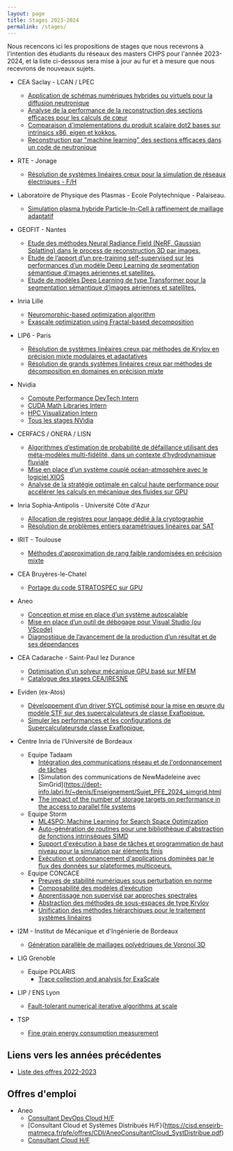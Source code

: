 ```yaml
---
layout: page
title: Stages 2023-2024
permalink: /stages/
---
```


Nous recencons ici les propositions de stages que
nous recevrons à l'intention des étudiants du réseaux des masters CHPS pour l'année 2023-2024, et la liste ci-dessous sera mise à jour au fur
et à mesure que nous recevrons de nouveaux sujets.

 * CEA Saclay - LCAN / LPEC
   * [Application de schémas numériques hybrides ou virtuels pour la diffusion neutronique](https://cisd.enseirb-matmeca.fr/pfe/offres/2023/LCAN_Num_Scheme_2023-2024.pdf)
   * [Analyse de la performance de la reconstruction des sections efficaces pour les calculs de cœur](https://cisd.enseirb-matmeca.fr/pfe/offres/2023/LCAN_XS_kokkos_2023-2024.pdf)
   * [Comparaison d'implementations du produit scalaire dot2 bases sur intrinsics x86, eigen et kokkos.](https://cisd.enseirb-matmeca.fr/pfe/offres/2023/LCAN_dot2_2023-2024.pdf)
   * [Reconstruction par "machine learning" des sections efficaces dans un code de neutronique](https://files.inria.fr/pastix/internships/2023/LPEC_machine_learning_2023-2024.pdf)

  * RTE - Jonage
    * [Résolution de systèmes linéaires creux pour la simulation de réseaux électriques - F/H](https://www.rte-france.com/carrieres/nos-offres/stage-pfe-resolution-systemes-lineaires-creux-simulation-reseaux-electriques-f)

 * Laboratoire de Physique des Plasmas - Ecole Polytechnique - Palaiseau.
    * [Simulation plasma hybride Particle-In-Cell à raffinement de maillage adaptatif](https://perso.univ-perp.fr/david.defour/Doc/RCHPS_stagePHARE2024_hpc-2.pdf)

 * GEOFIT - Nantes
   * [Etude des méthodes Neural Radiance Field (NeRF, Gaussian Splatting) dans le process de reconstruction 3D par images.](https://cisd.enseirb-matmeca.fr/pfe/offres/2023/GEOFIT_SujetIA_NeRF.pdf)
   * [Etude de l’apport d’un pre-training self-supervised sur les performances d’un modèle Deep Learning de segmentation sémantique d'images aériennes et satellites.](https://cisd.enseirb-matmeca.fr/pfe/offres/2023/GEOFIT_SujetIA_Selfsupervised.pdf)
   * [Etude de modèles Deep Learning de type Transformer pour la segmentation sémantique d’images aériennes et satellites.](https://cisd.enseirb-matmeca.fr/pfe/offres/2023/GEOFIT_SujetIA_Transformers.pdf)

 * Inria Lille
   * [Neuromorphic-based optimization algorithm](https://cisd.enseirb-matmeca.fr/pfe/offres/2023/Inria_Bonus_IA2.pdf)
   * [Exascale optimization using Fractal-based decomposition](https://cisd.enseirb-matmeca.fr/pfe/offres/2023/Inria_Bonus_Exama1.pdf)

 * LIP6 - Paris 
   * [Résolution de systèmes linéaires creux par méthodes de Krylov en précision mixte modulaires et adaptatives](https://perso.univ-perp.fr/david.defour/Doc/RCHPS_stage_LIP6_InriaBordeaux.pdf)
   * [Résolution de grands systèmes linéaires creux par méthodes de décomposition en domaines en précision mixte](https://perso.univ-perp.fr/david.defour/Doc/RCHPS_stage_LIP6_LJLL.pdf)

 * Nvidia 
   * [Compute Performance DevTech Intern](https://nvidia.wd5.myworkdayjobs.com/en-US/NVIDIAExternalCareerSite/details/Compute-Performance-DevTech-Intern_JR1972897?q=JR1972897&workerSubType=0c40f6bd1d8f10adf6dae42e46d44a17)
   * [CUDA Math Libraries Intern](https://nvidia.wd5.myworkdayjobs.com/en-US/NVIDIAExternalCareerSite/details/Compute-Performance-DevTech-Intern_JR1972897?q=CUDA%20Math%20Libraries%20Intern&workerSubType=0c40f6bd1d8f10adf6dae42e46d44a17)
   * [HPC Visualization Intern](https://nvidia.wd5.myworkdayjobs.com/en-US/NVIDIAExternalCareerSite/details/Compute-Performance-DevTech-Intern_JR1972897?q=%20HPC%20Visualization%20Intern&workerSubType=0c40f6bd1d8f10adf6dae42e46d44a17)
   * [Tous les stages NVidia](https://nvidia.wd5.myworkdayjobs.com/en-US/NVIDIAExternalCareerSite?workerSubType=0c40f6bd1d8f10adf6dae42e46d44a17)

 * CERFACS / ONERA / LISN
   * [Algorithmes d’estimation de probabilité de défaillance utilisant des méta-modèles multi-fidélité, dans un contexte d’hydrodynamique fluviale](https://cisd.enseirb-matmeca.fr/pfe/offres/2023/CERFACS-ONERA-LISN_metamodelmultifi_hydro.pdf)
   * [Mise en place d’un système couplé océan-atmosphère avec le logiciel XIOS](https://cisd.enseirb-matmeca.fr/pfe/offres/2023/CERFACS_oasis_XIOS.pdf)
   * [Analyse de la stratégie optimale en calcul haute performance pour accélérer les calculs en mécanique des fluides sur GPU](https://cisd.enseirb-matmeca.fr/pfe/offres/2023/CERFACS_CFD_Accelere.pdf)

 * Inria Sophia-Antipolis - Université Côte d'Azur
   * [Allocation de registres pour langage dédié à la cryptographie](https://cours-mf.gitlabpages.inria.fr/pfe/page/offres/inrianca_allocregcrypto)
   * [Résolution de problèmes entiers paramétriques linéaires par SAT](https://cours-mf.gitlabpages.inria.fr/pfe/page/offres/inrianca_resolsat)

 * IRIT - Toulouse
   * [Méthodes d'approximation de rang faible randomisées en précision mixte](https://cours-mf.gitlabpages.inria.fr/pfe/page/offres/iritrangfaible)

 * CEA Bruyères-le-Chatel
   * [Portage du code STRATOSPEC sur GPU](https://cisd.enseirb-matmeca.fr/pfe/offres/2023/CEA_stratospec.pdf)

 * Aneo
   * [Conception et mise en place d’un système autoscalable](https://cisd.enseirb-matmeca.fr/pfe/offres/2023/Aneo_Conception_Systeme_Autoscable.pdf)
   * [Mise en place d’un outil de débogage pour Visual Studio (ou VScode)](https://cisd.enseirb-matmeca.fr/pfe/offres/2023/Aneo_Debogage_Visual_Studio.pdf)
   * [Diagnostique de l’avancement de la production d’un résultat et de ses dépendances](https://cisd.enseirb-matmeca.fr/pfe/offres/2023/Aneo_Diagnostique_Avancement_Production.pdf)

 * CEA Cadarache - Saint-Paul lez Durance
   * [Optimisation d'un solveur mécanique GPU basé sur MFEM](https://cisd.enseirb-matmeca.fr/pfe/offres/2023/IRESNE_solveur_mecanique.pdf)
   * [Catalogue des stages CEA/IRESNE](https://www.cea.fr/energies/iresne/Documents/6%20Carri%C3%A8re/Offres%20de%20stages%20IRESNE%202024%20-%20Fr%20%26%20eng.pdf)

 * Eviden (ex-Atos)
   * [Développement d’un driver SYCL optimisé pour la mise en œuvre du modèle STF sur des supercalculateurs de classe Exaflopique.](https://cisd.enseirb-matmeca.fr/pfe/offres/2023/Eviden_sycl.pdf)
   * [Simuler les performances et les configurations de Supercalculateursde classe Exaflopique.](https://cisd.enseirb-matmeca.fr/pfe/offres/2023/Eviden_Simulation.pdf)

 * Centre Inria de l'Université de Bordeaux
   + Equipe Tadaam
	 - [Intégration des communications réseau et de l'ordonnancement de tâches](https://dept-info.labri.fr/~denis/Enseignement/Sujet_PFE_2024_StarPU_NewMadeleine.html)
	 - [Simulation des communications de NewMadeleine avec SimGrid](https://dept-info.labri.fr/~denis/Enseignement/Sujet_PFE_2024_simgrid.html
     - [The impact of the number of storage targets on performance in the access to parallel file systems](https://cours-mf.gitlabpages.inria.fr/pfe/offres/2023/tadaam_IO)
   + Equipe Storm
     - [ML4SPO: Machine Learning for Search Space Optimization](https://cours-mf.gitlabpages.inria.fr/pfe/offres/2023/2023_storm_explo_ml)
	 - [Auto-génération de routines pour une bibliothèque d'abstraction de fonctions intrinsèques SIMD](https://cours-mf.gitlabpages.inria.fr/pfe/offres/2023/2024_oaumage_mipp)
	 - [Support d'exécution à base de tâches et programmation de haut niveau pour la simulation par éléments finis](https://cours-mf.gitlabpages.inria.fr/pfe/offres/2023/2024_fenics_starpu)
	 - [Exécution et ordonnancement d'applications dominées par le flux des données sur plateformes multicoeurs.](https://cours-mf.gitlabpages.inria.fr/pfe/offres/2023/2024_oaumage_ska_aff3ct)
   + Equipe CONCACE
     - [Preuves de stabilité numériques sous perturbation en norme](https://cisd.enseirb-matmeca.fr/pfe/offres/2023/CONCACE_compose-normwise-perturbation-framework.pdf)
     - [Composabilité des modèles d’exécution](https://cisd.enseirb-matmeca.fr/pfe/offres/2023/CONCACE_compose-runtime.pdf)
     - [Apprentissage non supervisé par approches spectrales](https://cisd.enseirb-matmeca.fr/pfe/offres/2023/CONCACE_Apprentissage-non-supervise-par-approches-spectrales.pdf)
     - [Abstraction des méthodes de sous-espaces de type Krylov](https://cisd.enseirb-matmeca.fr/pfe/offres/2023/CONCACE_compose-krylov.pdf)
     - [Unification des méthodes hiérarchiques pour le traitement
systèmes linéaires](https://cisd.enseirb-matmeca.fr/pfe/offres/2023/CONCACE_compose-fmm.pdf)

 * I2M - Institut de Mécanique et d'Ingénierie de Bordeaux
   + [Génération parallèle de maillages polyédriques de Voronoï 3D](https://cisd.enseirb-matmeca.fr/pfe/offres/2023/2024-CEA-Voronoi-fr.pdf)

 * LIG Grenoble
   + Equipe POLARIS
	 - [Trace collection and analysis for ExaScale](https://cisd.enseirb-matmeca.fr/pfe/offres/2023/POLARIS_trace.pdf)

 * LIP / ENS Lyon
   + [Fault-tolerant numerical iterative algorithms at scale](https://graal.ens-lyon.fr/~abenoit/M2-Roma-Concace.pdf)
 * TSP
   + [Fine grain energy consumption measurement](tsp_finegrain_energy_consumption_measurement.pdf)

## Liens vers les années précédentes

  * [Liste des offres 2022-2023](../stages2022)

## Offres d'emploi

 * Aneo
   * [Consultant DevOps Cloud H/F](https://cisd.enseirb-matmeca.fr/pfe/offres/CDI/AneoConsultantDevOpsCloud.pdf)
   * [Consultant Cloud et Systèmes Distribués H/F}(https://cisd.enseirb-matmeca.fr/pfe/offres/CDI/AneoConsultantCloud_SystDistribue.pdf)
   * [Consultant Cloud H/F](https://cisd.enseirb-matmeca.fr/pfe/offres/CDI/AneoConsultantCloud.pdf)

